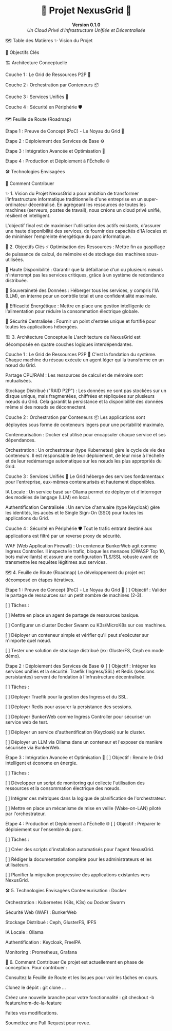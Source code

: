 <div align="center">
<h1>🚀 Projet NexusGrid 🚀</h1>
<p>
<strong>Version 0.1.0</strong><br />
<em>Un Cloud Privé d'Infrastructure Unifiée et Décentralisée</em>
</p>
</div>

🗺️ Table des Matières
✨ Vision du Projet

🎯 Objectifs Clés

🏗️ Architecture Conceptuelle

Couche 1 : Le Grid de Ressources P2P 🔗

Couche 2 : Orchestration par Conteneurs 📦

Couche 3 : Services Unifiés 🧩

Couche 4 : Sécurité en Périphérie 🛡️

🗺️ Feuille de Route (Roadmap)

Étape 1 : Preuve de Concept (PoC) - Le Noyau du Grid 🔬

Étape 2 : Déploiement des Services de Base ⚙️

Étape 3 : Intégration Avancée et Optimisation 🧠

Étape 4 : Production et Déploiement à l'Échelle 🌐

🛠️ Technologies Envisagées

🤝 Comment Contribuer

✨ 1. Vision du Projet
NexusGrid a pour ambition de transformer l'infrastructure informatique traditionnelle d'une entreprise en un super-ordinateur décentralisé. En agrégeant les ressources de toutes les machines (serveurs, postes de travail), nous créons un cloud privé unifié, résilient et intelligent.

L'objectif final est de maximiser l'utilisation des actifs existants, d'assurer une haute disponibilité des services, de fournir des capacités d'IA locales et de minimiser l'empreinte énergétique du parc informatique.

🎯 2. Objectifs Clés
⚡ Optimisation des Ressources : Mettre fin au gaspillage de puissance de calcul, de mémoire et de stockage des machines sous-utilisées.

💪 Haute Disponibilité : Garantir que la défaillance d'un ou plusieurs nœuds n'interrompt pas les services critiques, grâce à un système de redondance distribuée.

🔐 Souveraineté des Données : Héberger tous les services, y compris l'IA (LLM), en interne pour un contrôle total et une confidentialité maximale.

🌱 Efficacité Énergétique : Mettre en place une gestion intelligente de l'alimentation pour réduire la consommation électrique globale.

🏰 Sécurité Centralisée : Fournir un point d'entrée unique et fortifié pour toutes les applications hébergées.

🏗️ 3. Architecture Conceptuelle
L'architecture de NexusGrid est décomposée en quatre couches logiques interdépendantes.

Couche 1 : Le Grid de Ressources P2P 🔗
C'est la fondation du système. Chaque machine du réseau exécute un agent léger qui la transforme en un nœud du Grid.

Partage CPU/RAM : Les ressources de calcul et de mémoire sont mutualisées.

Stockage Distribué ("RAID P2P") : Les données ne sont pas stockées sur un disque unique, mais fragmentées, chiffrées et répliquées sur plusieurs nœuds du Grid. Cela garantit la persistance et la disponibilité des données même si des nœuds se déconnectent.

Couche 2 : Orchestration par Conteneurs 📦
Les applications sont déployées sous forme de conteneurs légers pour une portabilité maximale.

Conteneurisation : Docker est utilisé pour encapsuler chaque service et ses dépendances.

Orchestration : Un orchestrateur (type Kubernetes) gère le cycle de vie des conteneurs. Il est responsable de leur déploiement, de leur mise à l'échelle et de leur redémarrage automatique sur les nœuds les plus appropriés du Grid.

Couche 3 : Services Unifiés 🧩
Le Grid héberge des services fondamentaux pour l'entreprise, eux-mêmes conteneurisés et hautement disponibles.

IA Locale : Un service basé sur Ollama permet de déployer et d'interroger des modèles de langage (LLM) en local.

Authentification Centralisée : Un service d'annuaire (type Keycloak) gère les identités, les accès et le Single Sign-On (SSO) pour toutes les applications du Grid.

Couche 4 : Sécurité en Périphérie 🛡️
Tout le trafic entrant destiné aux applications est filtré par un reverse proxy de sécurité.

WAF (Web Application Firewall) : Un conteneur BunkerWeb agit comme Ingress Controller. Il inspecte le trafic, bloque les menaces (OWASP Top 10, bots malveillants) et assure une configuration TLS/SSL robuste avant de transmettre les requêtes légitimes aux services.

🗺️ 4. Feuille de Route (Roadmap)
Le développement du projet est décomposé en étapes itératives.

Étape 1 : Preuve de Concept (PoC) - Le Noyau du Grid 🔬
[ ] Objectif : Valider le partage de ressources sur un petit nombre de machines (2-3).

[ ] Tâches :

[ ] Mettre en place un agent de partage de ressources basique.

[ ] Configurer un cluster Docker Swarm ou K3s/MicroK8s sur ces machines.

[ ] Déployer un conteneur simple et vérifier qu'il peut s'exécuter sur n'importe quel nœud.

[ ] Tester une solution de stockage distribué (ex: GlusterFS, Ceph en mode démo).

Étape 2 : Déploiement des Services de Base ⚙️
[ ] Objectif : Intégrer les services unifiés et la sécurité. Traefik (Ingress/SSL) et Redis (sessions persistantes) servent de fondation à l'infrastructure décentralisée.

[ ] Tâches :

[ ] Déployer Traefik pour la gestion des Ingress et du SSL.

[ ] Déployer Redis pour assurer la persistance des sessions.

[ ] Déployer BunkerWeb comme Ingress Controller pour sécuriser un service web de test.

[ ] Déployer un service d'authentification (Keycloak) sur le cluster.

[ ] Déployer un LLM via Ollama dans un conteneur et l'exposer de manière sécurisée via BunkerWeb.

Étape 3 : Intégration Avancée et Optimisation 🧠
[ ] Objectif : Rendre le Grid intelligent et économe en énergie.

[ ] Tâches :

[ ] Développer un script de monitoring qui collecte l'utilisation des ressources et la consommation électrique des nœuds.

[ ] Intégrer ces métriques dans la logique de planification de l'orchestrateur.

[ ] Mettre en place un mécanisme de mise en veille (Wake-on-LAN) piloté par l'orchestrateur.

Étape 4 : Production et Déploiement à l'Échelle 🌐
[ ] Objectif : Préparer le déploiement sur l'ensemble du parc.

[ ] Tâches :

[ ] Créer des scripts d'installation automatisés pour l'agent NexusGrid.

[ ] Rédiger la documentation complète pour les administrateurs et les utilisateurs.

[ ] Planifier la migration progressive des applications existantes vers NexusGrid.

🛠️ 5. Technologies Envisagées
Conteneurisation : Docker

Orchestration : Kubernetes (K8s, K3s) ou Docker Swarm

Sécurité Web (WAF) : BunkerWeb

Stockage Distribué : Ceph, GlusterFS, IPFS

IA Locale : Ollama

Authentification : Keycloak, FreeIPA

Monitoring : Prometheus, Grafana

🤝 6. Comment Contribuer
Ce projet est actuellement en phase de conception. Pour contribuer :

Consultez la Feuille de Route et les Issues pour voir les tâches en cours.

Clonez le dépôt : git clone ...

Créez une nouvelle branche pour votre fonctionnalité : git checkout -b feature/nom-de-la-feature

Faites vos modifications.

Soumettez une Pull Request pour revue.

